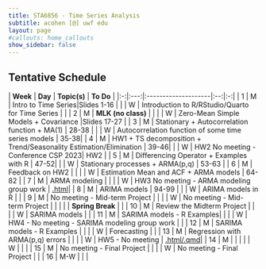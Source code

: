 ```yaml
---
title: STA6856 - Time Series Analysis 
subtitle: acohen [@] uwf edu
layout: page
#callouts: home_callouts
show_sidebar: false
---
```



## Tentative Schedule

| **Week** | **Day** | **Topic(s)** | **To Do** |
|:-:|:---:|:--------------------|:--:|:-:|
| 1    | M     | Intro to Time Series|Slides 1-16 |
|      | W     | Introduction to R/RStudio/Quarto for Time Series | |
| 2    | M     | **MLK (no class)** | |
|      | W     | Zero-Mean Simple Models + Covariance |Slides 17-27 |
| 3    | M     | Stationary + Autocorrelation function + MA(1) | 28-38 | 
|      | W     | Autocorrelation function of some time series models  | 35-38| 
| 4    | M     | HW1 + TS decomposition + Trend/Seasonality Estimation/Elimination | 39-46|
|      | W     | HW2 No meeting - Conference CSP 2023| HW2 | 
| 5    | M     | Differencing Operator + Examples with R | 47-52| 
|      | W     | Stationary processes + ARMA(p,q) | 53-63 | 
| 6    | M     | Feedback on HW2  | |
|      | W    |  Estimation Mean and ACF + ARMA models | 64-82 | 
| 7    | M    | ARMA modeling | |
|      | W    | HW3 No meeting - ARMA modeling group work | [.html](rcodes/PracticeARMAModeling.html)|
| 8    | M    | ARIMA models | 94-99  |
|      | W    | ARIMA models in R |  |
| 9    | M    | No meeting - Mid-term Project | |
|      | W    | No meeting - Mid-term Project | |
|      |     | **Spring Break** | |
| 10   | M    | Review the Midterm Project | |
|      | W    | SARIMA models | |
| 11   | M    | SARIMA models - R Examples| |
|      | W    | HW4 - No meeting - SARIMA modeling group work   | |
| 12   | M    | SARIMA models - R Examples | |
|      | W    | Forecasting | |
| 13   | M    | Regression with ARMA(p,q) errors  | |
|      | W    | HW5 - No meeting  | [.html/.qmd](rcodes/HW3.html)|
| 14   | M    |   | |
|      | W    |   | |
| 15   | M    | No meeting - Final Project  | |
|      | W    | No meeting - Final Project  | |
| 16   | M-W  |  | | 
